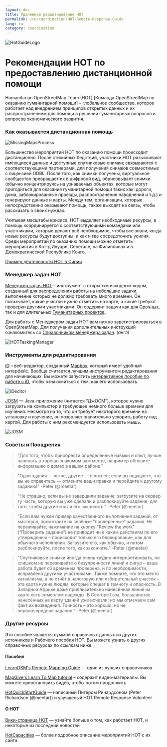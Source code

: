 ```yaml
---
layout: doc
title: Удаленное редактирование HOT  
permalink: /ru/coordination/HOT-Remote-Response-Guide
lang: ru
category: coordination
---
```

![HotGuideLogo](http://hot.openstreetmap.org/sites/default/themes/hot_theme/logo.png)

# Рекомендации HOT по предоставлению дистанционной помощи
Humanitarian OpenStreetMap Team (HOT) [Команда OpenStreetMap по оказанию
гуманитарной помощи] – глобальное сообщество, которое работает над внедрением
принципов открытых данных и их распространением для помощи в решении
гуманитарных вопросов и вопросов экономического развития.

### Как оказывается дистанционная помощь

![MissingMapsProcess](http://hot.openstreetmap.org/sites/default/files/styles/large/public/process.png?itok=jlAYWov0)

Большинство мероприятий HOT по оказанию помощи происходит дистанционно. После
стихийных бедствий, участники HOT разыскивают имеющиеся данные и доступные
спутниковые снимки; связываются с соответствующими партнерами, для получения
снимков совместимых с лицензией ODBL. После того, как снимки получены,
виртуальное сообщество превращает их в цифровой вид, обрисовывает снимки
(обычно концентрируясь на узнаваемых объектах, которые могут пригодиться для
оказания гуманитарной помощи таких как: дороги, дома, заблокированные проезды,
распространение наводнений и т.д.) и генерируют данные и карты. Между тем,
организации, которые непосредственно оказывают помощь, также выходят на связь,
чтобы рассказать о своих нуждах.

Учитывая масштабы кризиса, HOT выделяет необходимые ресурсы, а помощь
координируется с соответствующими командами или участниками, которые делают всё
необходимое, чтобы все знали, когда новые ресурсы будут доступны, и как и где
сосредоточить усилия. Среди мероприятий по оказанию помощи можно отметить
мероприятия в Кот-д’Ивуаре, Сенегале, на Филиппинах и в Демократической
Республике Конго.

[Пример деятельности HOT в Сирии](http://hot.openstreetmap.org/updates/2013-01-28_syria_activation)

### Менеджер задач HOT

[Менеджер задач HOT](http://tasks.hotosm.org/) – инструмент с открытым исходным
кодом, созданный для распределения работы на небольшие задачи, выполнение
которых не должно требовать много времени. Он показывает, какие участки нужно
отметить на карте, а какие требуют проверки другими участниками. Он содержит
задачи как для [Срочных](http://wiki.openstreetmap.org/wiki/HOT_activation),
так и для длительных [Гуманитарных проектов](http://hot.openstreetmap.org/projects).

Для работы с Менеджером задач HOT вам нужно зарегистрироваться в OpenStreetMap.
Для получения дополнительных инструкций ознакомьтесь со [Справочником менеджера задач](http://learnosm.org/en/coordination/tasking-manager/). _(англ)_

![HOTTaskingManager](http://hot.openstreetmap.org/sites/default/files/styles/large/public/task_manager_v2_screenshot_CAR_example.png?itok=Q35ytxKl)

### Инструменты для редактирования

[iD](http://learnosm.org/en/editing/id-editor/) – веб-редактор, созданный
[Mapbox](www.mapbox.com), который имеет удобный интерфейс. Вообще считается
лучшим инструментом редактирования для начинающих. Вы можете запустить
[интерактивное пособие по работе с iD](http://ideditor.com/), чтобы ознакомиться
с тем, как его использовать.
<!-- need to verify link for iD interactive guide-->

![iDeditor](https://blog.openstreetmap.org/wp-content/uploads/2013/08/id-editor-sotm-us-2013-venue-screenshot.png)


[JOSM](https://josm.openstreetmap.de/) — Java-приложение (читается “ДжОСМ”),
которое нужно загрузить на компьютер и требующее немного больше времени для
изучения. Несмотря на то, что он требует некоторого времени на установку и
изучение, он позволяет значительно ускорить работу над картой. Для работы с ним
рекомендуется использовать мышь.

![JOSM](http://njgeo.org/wp-content/uploads/2010/07/josm_osm_editor.png)

### Советы и Поощрения

> "Для того, чтобы приобрести определённые навыки и опыт, лучше начинать в
> хорошо знакомом вам месте, например обновите информацию о домах в вашем районе."

> "Одни здания — легче, другие — сложнее; если вы ощущаете, что вы
> не справитесь — отмените ваши правки и перейдите к другому заданию!" -Peter (@meetar)

> "Не страшно, если вы не завершили задание; загрузите на сервер ту часть,
> которую вы уже сделали и разблокируйте задание, для того, чтобы другие могли
> его закончить." -Peter (@meetar)  

> "Если вам нужен пример качественного выполнения заданий, от мастеров,
> посмотрите на зелёные “проверенные” задания. Не переживайте, нажимание на
> кнопку "Review the work" (“Проверить задание”) не приводит ни к каким
> действиям по его утверждению – происходит только его блокирование, как для
> обычного исполнения. Загрузите его, как обычно, и потом разблокируйте, после
> того, как закончите." -Peter (@meetar)  


> "Спутниковые снимки иногда очень трудно интерпретировать, но слишком не
> переживайте о безупречности линий и фигур – ваша работа будет со временем
> проверена, и по необходимости, исправлена другими участниками. Также помните,
> что это место катаклизма, а не отчёт в налоговую или избирательный участок – 
> эта карта нужна людям, которые спешат в темноту и опасность. В Западной
> Африке даже приблизительно нанесённая линия на карте есть символом надежды. В
> Секторе Газа, большинство нанесённых на карту зданий уже исчезли; но мы
> отмечаем сам факт их возведения. Точность – это хорошо, но не первоочередное
> задание." -Peter (@meetar)


### Другие ресурсы

Это пособие является суммой справочных данных из других источников и Рабочего
пособия HOT. Вы можете узнать о других справочных ресурсах по ссылкам ниже.

#### Пособия

[LearnOSM's Remote Mapping Guide](http://learnosm.org/en/coordination/remote/) —
один из лучших справочников  

[MapGive's Learn To Map tutorial](http://mapgive.state.gov/learn-to-map/) –
содержит видео-материалы. Вы можете приостановить видео, чтобы потом продолжить.
<!-- no video at this link :(-->

[HotQuickStartGuide](https://gist.github.com/meetar/b9929dfec129d1d7f5f2) —
написаный Питером Ричардсоном (Peter Richardson (@meetar)) и улучшеный HOT
Remote Response Volunteer

#### О HOT
[Вики-страница HOT](http://wiki.openstreetmap.org/wiki/Humanitarian_OSM_Team) —
узнайте больше о том, как работает HOT, и некоторые из последний новостей

[HotCapacities](http://hot.openstreetmap.org/about/hot_capacities) — более
подробное описание мероприятий HOT с их сайта
